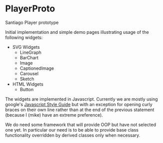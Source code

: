 PlayerProto
===========

Santiago Player prototype

Initial implementation and simple demo pages illustrating usage of the following widgets:

* SVG Widgets
  * LineGraph
  * BarChart
  * Image
  * CaptionedImage
  * Carousel
  * Sketch
* HTML Widgets
  * Button

The widgets are implemented in Javascript.
Currently we are mostly using google's [Javascript Style Guide][styleguide]
but with an exception for opening curly braces on their own line rather than at the end of the previous statement (because I (mike) have an extreme preference).

We do need some framework that will provide OOP but have not selected one yet. In particular our need is to be able to provide base class functionality overridden by derived classes only when necessary.

[styleguide]: http://google-styleguide.googlecode.com/svn/trunk/javascriptguide.xml
